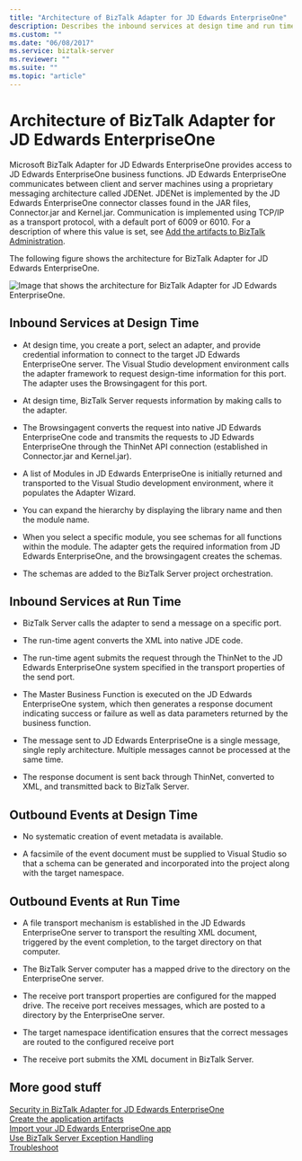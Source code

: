 ```yaml
---
title: "Architecture of BizTalk Adapter for JD Edwards EnterpriseOne"
description: Describes the inbound services at design time and run time, and outbound events at design time and run time in the JD Edwards EnterpriseOne adapter in BizTalk
ms.custom: ""
ms.date: "06/08/2017"
ms.service: biztalk-server
ms.reviewer: ""
ms.suite: ""
ms.topic: "article"
---
```

# Architecture of BizTalk Adapter for JD Edwards EnterpriseOne
Microsoft BizTalk Adapter for JD Edwards EnterpriseOne provides access to JD Edwards EnterpriseOne business functions. JD Edwards EnterpriseOne communicates between client and server machines using a proprietary messaging architecture called JDENet. JDENet is implemented by the JD Edwards EnterpriseOne connector classes found in the JAR files, Connector.jar and Kernel.jar. Communication is implemented using TCP/IP as a transport protocol, with a default port of 6009 or 6010. For a description of where this value is set, see [Add the artifacts to BizTalk Administration](../core/adding-biztalk-adapter-for-jd-edwards-oneworld.md).  
  
 The following figure shows the architecture for BizTalk Adapter for JD Edwards EnterpriseOne.  
  
 ![Image that shows the architecture for BizTalk Adapter for JD Edwards EnterpriseOne.](../core/media/jd-enterpriseone-arch.gif "JD_EnterpriseOne_arch")  
  
## Inbound Services at Design Time  
  
-   At design time, you create a port, select an adapter, and provide credential information to connect to the target JD Edwards EnterpriseOne server. The Visual Studio development environment calls the adapter framework to request design-time information for this port. The adapter uses the Browsingagent for this port.  
  
-   At design time, BizTalk Server requests information by making calls to the adapter.  
  
-   The Browsingagent converts the request into native JD Edwards EnterpriseOne code and transmits the requests to JD Edwards EnterpriseOne through the ThinNet API connection (established in Connector.jar and Kernel.jar).  
  
-   A list of Modules in JD Edwards EnterpriseOne is initially returned and transported to the Visual Studio development environment, where it populates the Adapter Wizard.  
  
-   You can expand the hierarchy by displaying the library name and then the module name.  
  
-   When you select a specific module, you see schemas for all functions within the module. The adapter gets the required information from JD Edwards EnterpriseOne, and the browsingagent creates the schemas.  
  
-   The schemas are added to the BizTalk Server project orchestration.  
  
## Inbound Services at Run Time  
  
-   BizTalk Server calls the adapter to send a message on a specific port.  
  
-   The run-time agent converts the XML into native JDE code.  
  
-   The run-time agent submits the request through the ThinNet to the JD Edwards EnterpriseOne system specified in the transport properties of the send port.  
  
-   The Master Business Function is executed on the JD Edwards EnterpriseOne system, which then generates a response document indicating success or failure as well as data parameters returned by the business function.  
  
-   The message sent to JD Edwards EnterpriseOne is a single message, single reply architecture. Multiple messages cannot be processed at the same time.  
  
-   The response document is sent back through ThinNet, converted to XML, and transmitted back to BizTalk Server.  
  
## Outbound Events at Design Time  
  
-   No systematic creation of event metadata is available.  
  
-   A facsimile of the event document must be supplied to Visual Studio so that a schema can be generated and incorporated into the project along with the target namespace.  
  
## Outbound Events at Run Time  
  
-   A file transport mechanism is established in the JD Edwards EnterpriseOne server to transport the resulting XML document, triggered by the event completion, to the target directory on that computer.  
  
-   The BizTalk Server computer has a mapped drive to the directory on the EnterpriseOne server.  
  
-   The receive port transport properties are configured for the mapped drive. The receive port receives messages, which are posted to a directory by the EnterpriseOne server.  
  
-   The target namespace identification ensures that the correct messages are routed to the configured receive port  
  
-   The receive port submits the XML document in BizTalk Server.  
  
## More good stuff
[Security in BizTalk Adapter for JD Edwards EnterpriseOne](../core/security-in-biztalk-adapter-for-jd-edwards-enterpriseone.md)  
[Create the application artifacts](../core/developing-applications2.md)  
[Import your JD Edwards EnterpriseOne app](../core/deploying-biztalk-adapter-for-jd-edwards-enterpriseone.md)  
[Use BizTalk Server Exception Handling](../core/using-biztalk-server-exception-handling3.md)  
[Troubleshoot](../core/troubleshooting-jd-edwards-enterpriseone.md)  
